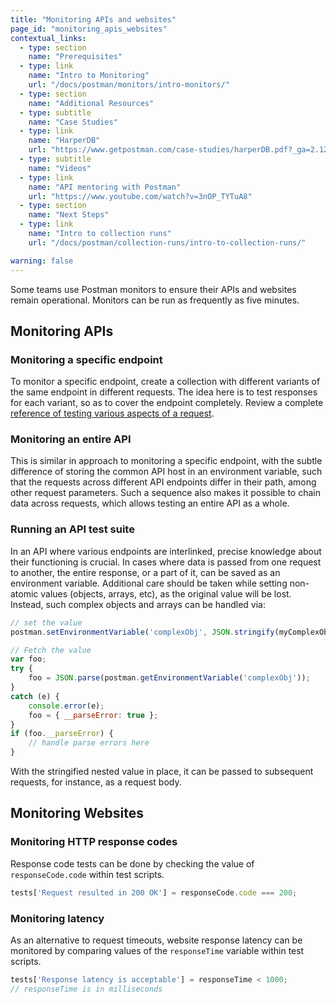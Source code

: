```yaml
---
title: "Monitoring APIs and websites"
page_id: "monitoring_apis_websites"
contextual_links:
  - type: section
    name: "Prerequisites"
  - type: link
    name: "Intro to Monitoring"
    url: "/docs/postman/monitors/intro-monitors/"
  - type: section
    name: "Additional Resources"
  - type: subtitle
    name: "Case Studies"
  - type: link
    name: "HarperDB"
    url: "https://www.getpostman.com/case-studies/harperDB.pdf?_ga=2.128789322.754547870.1571851340-1454169035.1570491567"
  - type: subtitle
    name: "Videos"
  - type: link
    name: "API mentoring with Postman"
    url: "https://www.youtube.com/watch?v=3nOP_TYTuA8"
  - type: section
    name: "Next Steps"
  - type: link
    name: "Intro to collection runs"
    url: "/docs/postman/collection-runs/intro-to-collection-runs/"

warning: false
---
```



Some teams use Postman monitors to ensure their APIs and websites remain operational. Monitors can be run as frequently as five minutes.

## Monitoring APIs

### Monitoring a specific endpoint

To monitor a specific endpoint, create a collection with different variants of the same endpoint in different requests. The idea here is to test responses for each variant, so as to cover the endpoint completely. Review a complete [reference of testing various aspects of a request](/docs/postman/scripts/test-scripts/).

### Monitoring an entire API

This is similar in approach to monitoring a specific endpoint, with the subtle difference of storing the common API host in an environment variable, such that the requests across different API endpoints differ in their path, among other request parameters. Such a sequence also makes it possible to chain data across requests, which allows testing an entire API as a whole.

### Running an API test suite

In an API where various endpoints are interlinked, precise knowledge about their functioning is crucial. In cases where data is passed from one request to another, the entire response, or a part of it, can be saved as an environment variable. Additional care should be taken while setting non-atomic values (objects, arrays, etc), as the original value will be lost. Instead, such complex objects and arrays can be handled via:

```js
// set the value
postman.setEnvironmentVariable('complexObj', JSON.stringify(myComplexObjOrArray, null, 2));

// Fetch the value
var foo;
try {
    foo = JSON.parse(postman.getEnvironmentVariable('complexObj'));
}
catch (e) {
    console.error(e);
    foo = { __parseError: true };
}
if (foo.__parseError) {
    // handle parse errors here
}
```

With the stringified nested value in place, it can be passed to subsequent requests, for instance, as a request body.

## Monitoring Websites

### Monitoring HTTP response codes

Response code tests can be done by checking the value of `responseCode.code` within test scripts.

```js
tests['Request resulted in 200 OK'] = responseCode.code === 200;
```

### Monitoring latency

As an alternative to request timeouts, website response latency can be monitored by comparing values of the `responseTime` variable within test scripts.

```js
tests['Response latency is acceptable'] = responseTime < 1000;
// responseTime is in milliseconds
```
